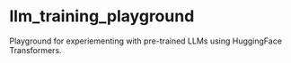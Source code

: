 # llm_training_playground
Playground for experiementing with pre-trained LLMs using HuggingFace Transformers.
